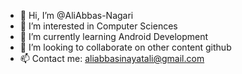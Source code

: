 - 👋 Hi, I’m @AliAbbas-Nagari
- 👀 I’m interested in Computer Sciences
- 🌱 I’m currently learning Android Development
- 💞️ I’m looking to collaborate on other content github
- 📫 Contact me: aliabbasinayatali@gmail.com

<!---
AliAbbas-Nagari/AliAbbas-Nagari is a ✨ special ✨ repository because its `README.md` (this file) appears on your GitHub profile.
You can click the Preview link to take a look at your changes.
--->
